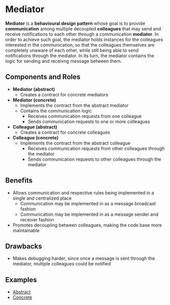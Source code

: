 # Mediator

**Mediator** is a **behavioural design pattern** whose goal is to provide **communication** among multiple decoupled
**colleagues**  that may send and receive notifications to each other through a communication **mediator**. In order to
achieve such goal, the mediator holds instances for the colleagues interested in the communication, so that the
colleagues themselves are completely unaware of each other, while still being able to send notifications through the
mediator. In its turn, the mediator contains the logic for sending and receivng message between them.

## Components and Roles

- **Mediator (abstract)**
  - Creates a contract for concrete mediators
- **Mediator (concrete)**
  - Implements the contract from the abstract mediator
  - Contains the communication logic
    - Receives communication requests from one colleague
    - Sends communication requests to one or more colleagues
- **Colleague (abstract)**
  - Creates a contract for concrete colleagues
- **Colleague (concrete)**
  - Implements the contract from the abstract colleague
    - Receives communication requests from other colleagues through the mediator
    - Sends communication requests to other colleagues through the mediator

## Benefits

- Allows communication and respective rules being implemented in a single and centralized place
  - Communication may be implemented in as a message broadcast fashion
  - Communication may be implemented in as a message sender and receiver fashion
- Promotes decoupling between colleagues, making the code base more maintainable

## Drawbacks

- Makes debugging harder, since once a message is sent through the mediator, multiple colleagues could be notified

## Examples

- [Abstract][1]
- [Concrete][2]

[1]: ./001_abstract/
[2]: ./002_concrete/
